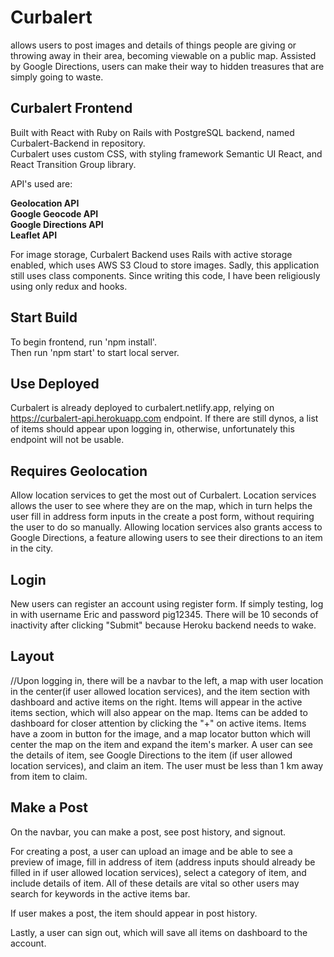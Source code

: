 # Curbalert  
allows users to post images and details of things people are giving or throwing away in their area, becoming viewable on a public map. Assisted by Google Directions, users can make their way to hidden treasures that are simply going to waste.  

## Curbalert Frontend  
Built with React with Ruby on Rails with PostgreSQL backend, named Curbalert-Backend in repository.  
Curbalert uses custom CSS, with styling framework Semantic UI React, and React Transition Group library.  
  
API's used are:  

__Geolocation API__  
__Google Geocode API__  
__Google Directions API__  
__Leaflet API__  
  
For image storage, Curbalert Backend uses Rails with active storage enabled, which uses AWS S3 Cloud to store images. Sadly, this application still uses class components. Since writing this code, I have been religiously using only redux and hooks.  

## Start Build  
To begin frontend, run 'npm install'.  
Then run 'npm start' to start local server.  
  
## Use Deployed  
Curbalert is already deployed to curbalert.netlify.app, relying on https://curbalert-api.herokuapp.com endpoint. If there are still dynos, a list of items should appear upon logging in, otherwise, unfortunately this endpoint will not be usable.  
  
## Requires Geolocation  
Allow location services to get the most out of Curbalert. Location services allows the user to see where they are on the map, which in turn helps the user fill in address form inputs in the create a post form, without requiring the user to do so manually. Allowing location services also grants access to Google Directions, a feature allowing users to see their directions to an item in the city.  
  
  
## Login  
New users can register an account using register form. If simply testing, log in with username Eric and password pig12345. There will be 10 seconds of inactivity after clicking "Submit" because Heroku backend needs to wake.  
  
## Layout  
//Upon logging in, there will be a navbar to the left, a map with user location in the center(if user allowed location services), and the item section with dashboard and active items on the right. Items will appear in the active items section, which will also appear on the map. Items can be added to dashboard for closer attention by clicking the "+" on active items. Items have a zoom in button for the image, and a map locator button which will center the map on the item and expand the item's marker. A user can see the details of item, see Google Directions to the item (if user allowed location services), and claim an item. The user must be less than 1 km away from item to claim.  
  
## Make a Post 
On the navbar, you can make a post, see post history, and signout.  
  
For creating a post, a user can upload an image and be able to see a preview of image, fill in address of item (address inputs should already be filled in if user allowed location services), select a category of item, and include details of item. All of these details are vital so other users may search for keywords in the active items bar.  
  
If user makes a post, the item should appear in post history.  
  
Lastly, a user can sign out, which will save all items on dashboard to the account.  
